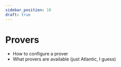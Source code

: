 ```yaml
---
sidebar_position: 10
draft: true
---
```


# Provers
- How to configure a prover
- What provers are available (just Atlantic, I guess)
